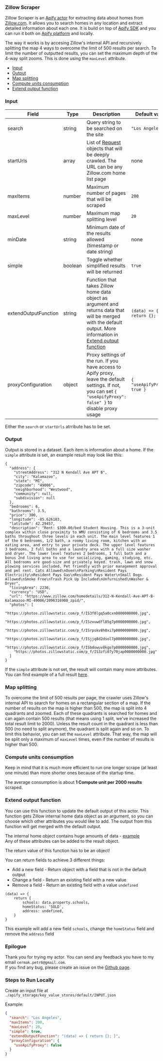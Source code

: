 ### Zillow Scraper

Zillow Scraper is an [Apify actor](https://apify.com/actors) for extracting data about homes from [Zillow.com](https://zillow.com). It allows you to search homes in any location and extract detailed information about each one. It is build on top of [Apify SDK](https://sdk.apify.com/) and you can run it both on [Apify platform](https://my.apify.com) and locally.  
  
The way it works is by accesing Zillow's internal API and recursively splitting the map 4 ways to overcome the limit of 500 results per search. To limit the number of outputted results, you can set the maximum depth of the 4-way split zooms. This is done using the `maxLevel` attribute.

- [Input](#input)
- [Output](#output)
- [Map splitting](#map-splitting)
- [Compute units consumption](#compute-units-consumption)
- [Extend output function](#extend-output-function)

### Input

| Field | Type | Description | Default value
| ----- | ---- | ----------- | -------------|
| search | string | Query string to be searched on the site | `"Los Angeles"` |
| startUrls | array | List of [Request](https://sdk.apify.com/docs/api/request#docsNav) objects that will be deeply crawled. The URL can be any Zillow.com home list page | none |
| maxItems | number | Maximum number of pages that will be scraped | `200` |
| maxLevel | number | Maximum map splitting level | `20` |
| minDate | string | Minimum date of the results allowed (timestamp or date string) | none | 
| simple | boolean | Toggle whether simplified results will be returned | `true` |
| extendOutputFunction | string | Function that takes Zillow home data object as argument and returns data that will be merged with the default output. More information in [Extend output function](#extend-output-function) | `(data) => { return {}; }` |
| proxyConfiguration | object | Proxy settings of the run. If you have access to Apify proxy, leave the default settings. If not, you can set `{ "useApifyProxy": false" }` to disable proxy usage | `{ "useApifyProxy": true }`|  

Either the `search` or `startUrls` atrribute has to be set.

### Output

Output is stored in a dataset. Each item is information about a home.
If the `simple` attribute is set, an example result may look like this:
```
{
  "address": {
    "streetAddress": "312 N Kendall Ave APT B",
    "city": "Kalamazoo",
    "state": "MI",
    "zipcode": "49006",
    "neighborhood": "Westwood",
    "community": null,
    "subdivision": null
  },
  "bedrooms": 6,
  "bathrooms": 3.5,
  "price": 300,
  "longitude": -85.626183,
  "latitude": 42.29457,
  "description": "Rent: $300.00/bed Student Housing. This is a 3-unit complex within close proximity to WMU consisting of 6 bedrooms and 3.5 baths throughout three levels in each unit. The main level features 1 of the 6 bedrooms, 1/2 bath, a roomy living room, kitchen with an eating area, and entry to your private deck. The upper level features 3 bedrooms, 2 full baths and a laundry area with a full size washer and dryer. The lower level features 2 bedrooms, 1 full bath and a bonus 2nd living area to use for socializing, gaming, studying, etc. All bedrooms are good-size and privately keyed. trash, lawn and snow plowing services included. Pet friendly with prior management approval and pet rent. Cats Allowed\nOven\nParking\nResident Pays Electricity\nResident Pays Gas\nResident Pays Water\nSmall Dogs Allowed\nSmoke Free\nTrash Pick Up Included\nUnfurnished\nWasher & Dryer",
  "livingArea": 2236,
  "currency": "USD",
  "url": "https://www.zillow.com/homedetails/312-N-Kendall-Ave-APT-B-Kalamazoo-MI-49006/2096316908_zpid/",
  "photos": [
    "https://photos.zillowstatic.com/p_f/IS3f0lgq5a0cxn0000000000.jpg",
    "https://photos.zillowstatic.com/p_f/ISzvuwdfl85g7p0000000000.jpg",
    "https://photos.zillowstatic.com/p_f/ISrpskv8h0xi7p0000000000.jpg",
    "https://photos.zillowstatic.com/p_f/ISjjq8d2dsol7p0000000000.jpg",
    "https://photos.zillowstatic.com/p_f/ISbdowuv8kgo7p0000000000.jpg",
    "https://photos.zillowstatic.com/p_f/IS3zfi07y70jap0000000000.jpg"
  ]
}
```
If the `simple` attribute is not set, the result will contain many more attributes.
You can find example of a full result [here](https://pastebin.com/P016j7ip).

### Map splitting
To overcome the limit of 500 results per page, the crawler uses Zillow's internal API to search for homes on a rectangular section of a map. If the number of results on the map is higher than 500, the map is split into 4 quadrants and zoomed. Each of these quadrants is searched for homes and can again contain 500 results (that means using 1 split, we've increased the total result limit to 2000). Unless the result count in the quadrant is less than 500 (no need to split anymore), the quadrant is split again and so on. To limit this behavior, you can set the `maxLevel` attribute. That way, the map will be split only a maximum of `maxLevel` times, even if the number of results is higher than 500.

### Compute units consumption
Keep in mind that it is much more efficient to run one longer scrape (at least one minute) than more shorter ones because of the startup time.

The average consumption is about **1 Compute unit per 2000 results** scraped.

### Extend output function

You can use this function to update the default output of this actor. This function gets Zillow internal home data object as an argument, so you can choose which other attributes you would like to add. The output from this function will get merged with the default output.
  
The internal home object contains huge amounts of data - [example](https://pastebin.com/kiWayJvs)  
Any of these attributes can be added to the result object.

The return value of this function has to be an object!

You can return fields to achieve 3 different things:
- Add a new field - Return object with a field that is not in the default output
- Change a field - Return an existing field with a new value
- Remove a field - Return an existing field with a value `undefined`

```
(data) => {
    return {
        schools: data.property.schools,
        homeStatus: 'SOLD',
        address: undefined,
    }
}
```
This example will add a new field `schools`, change the `homeStatus` field and remove the `address` field

### Epilogue
Thank you for trying my actor. You can send any feedback you have to my email `cermak.petr6@gmail.com`.  
If you find any bug, please create an issue on the [Github page](https://github.com/cermak-petr/actor-zillow-api-scraper).



### Steps to Run Locally

Create an input file at `./apify_storage/key_value_stores/default/INPUT.json`

Example:

```json
{
  "search": "Los Angeles",
  "maxItems": 200,
  "maxLevel": 20,
  "simple": true,
  "extendOutputFunction": "(data) => { return {}; }",
  "proxyConfiguration": {
    "useApifyProxy": false
  }
}
```
